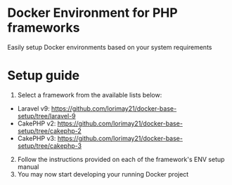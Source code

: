 # Docker Environment for PHP frameworks
Easily setup Docker environments based on your system requirements

# Setup guide
1. Select a framework from the available lists below:

- Laravel v9: https://github.com/lorimay21/docker-base-setup/tree/laravel-9
- CakePHP v2: https://github.com/lorimay21/docker-base-setup/tree/cakephp-2
- CakePHP v3: https://github.com/lorimay21/docker-base-setup/tree/cakephp-3

2. Follow the instructions provided on each of the framework's ENV setup manual
3. You may now start developing your running Docker project
